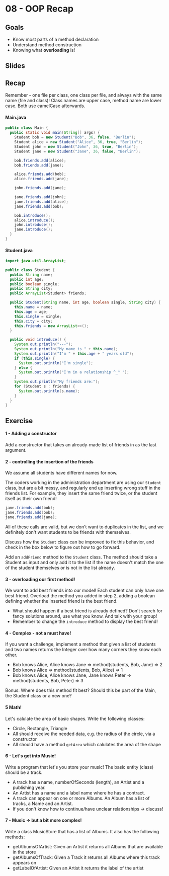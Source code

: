 # 08 - OOP Recap
<Teacher name="Flo"></Teacher>

## Goals
- Know most parts of a method declaration
- Understand method construction
- Knowing what **overloading** is!

## Slides
<GoogleSlides src="https://docs.google.com/presentation/d/e/2PACX-1vQknvfUWxCQYPD1uRjxbaaDfG5XJBuTt2GEG0q_DYBTNb3Po26Lv7tl7RE5iMudkHB0HbPtpAJ-eOTU/embed"></GoogleSlides>

## Recap

Remember - one file per class, one class per file, and always with the same name (file  and class)!
Class names are upper case, method name are lower case. Both use camelCase afterwards.

#### Main.java
```java
public class Main {
  public static void main(String[] args) {
    Student bob = new Student("Bob", 36, false, "Berlin");
    Student alice = new Student("Alice", 36, true, "Berlin");
    Student john = new Student("John", 36, true, "Berlin");
    Student jane = new Student("Jane", 36, false, "Berlin");

    bob.friends.add(alice);
    bob.friends.add(jane);

    alice.friends.add(bob);
    alice.friends.add(jane);

    john.friends.add(jane);

    jane.friends.add(john);
    jane.friends.add(alice);
    jane.friends.add(bob);

    bob.introduce();
    alice.introduce();
    john.introduce();
    jane.introduce();
  }
}
```

#### Student.java

```java
import java.util.ArrayList;

public class Student {
  public String name;
  public int age;
  public boolean single;
  public String city;
  public ArrayList<Student> friends;

  public Student(String name, int age, boolean single, String city) {
    this.name = name;
    this.age = age;
    this.single = single;
    this.city = city;
    this.friends = new ArrayList<>();
  }

  public void introduce() {
    System.out.println("---");
    System.out.println("My name is " + this.name);
    System.out.println("I'm " + this.age + " years old");
    if (this.single) {
      System.out.println("I'm single");
    } else {
      System.out.println("I'm in a relationship ^_^ ");
    }
    System.out.println("My friends are:");
    for (Student s : friends) {
      System.out.println(s.name);
    }
  }
}

```

## Exercise
#### 1 - Adding a constructor
Add a constructor that takes an already-made list of friends in as the last argument.

#### 2 - controlling the insertion of the friends
We assume all students have different names for now.

The coders working in the administration department are using our `Student` class, but are a bit messy, and regularly end up inserting wrong stuff in the friends list. For example, they insert the same friend twice, or the student itself as their own friend!

```java
jane.friends.add(bob);
jane.friends.add(bob);
jane.friends.add(jane);
```

All of these calls are valid, but we don't want to duplicates in the list, and we definitely don't want students to be friends with themselves.

Discuss how the `Student` class can be improved to fix this behavior, and check in the box below to figure out how to go forward.

<Solution>

Add an `addFriend` method to the `Student` class. The method should take a Student as input and only add it to the list if the name doesn't match the one of the student themselves or is not in the list already.

</Solution>


#### 3 - overloading our first method!
We want to add best friends into our model! Each student can only have one best friend. Overload the method you added in step 2, adding a boolean defining whether the inserted friend is the best friend.

- What should happen if a best friend is already defined? Don't search for fancy solutions around, use what you know. And talk with your group!
- Remember to change the `introduce` method to display the best friend!

#### 4 - Complex - not a must have!
If you want a challenge, implement a method that given a list of students and two names returns
the Integer over how many corners they know each other.

- Bob knows Alice, Alice knows Jane => method(students, Bob, Jane) => 2
- Bob knows Alice => method(students, Bob, Alice) => 1
- Bob knows Alice, Alice knows Jane, Jane knows Peter => method(students, Bob, Peter) => 3

Bonus: Where does this method fit best? Should this be part of the Main, the Student class or a new one?

#### 5 Math!
Let's calulate the area of basic shapes. Write the following classes:

- Circle, Rectangle, Triangle
- All should receive the needed data, e.g. the radius of the circle, via a constructor
- All should have a method `getArea` which calulates the area of the shape

#### 6 - Let's get into Music!
Write a program that let's you store your music!
The basic entity (class) should be a track.
- A track has a name,  numberOfSeconds (length), an Artist and a publishing year.
- An Artist has a name and a label name where he has a contract.
- A track can appear on one or more Albums. An Album has a list of tracks, a Name and an Artist.
- If you don't know how to continue/have unclear relationships -> discuss!

#### 7 - Music -> but a bit more complex!
Write a class MusicStore that has a list of Albums. It also has the following methods:
- getAlbumsOfArtist: Given an Artist it returns all Albums that are available in the store
- getAlbumsOfTrack: Given a Track it returns all Albums where this track appears on
- getLabelOfArtist: Given an Artist it returns the label of the artist

